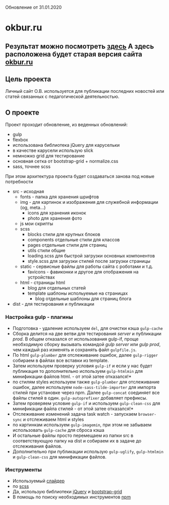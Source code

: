Обновление от 31.01.2020
# okbur.ru

Результат можно посмотреть [здесь](https://okbur.ru)
А здесь расположена будет старая версия сайта [okbur.ru](https://okbur.ru/ver1.1/index.html)
---
## Цель проекта

Личный сайт О.В. используется для публикации последних новостей или статей связанных с педагогической деятельностью.

## О проекте
Проект проходит обновление, из веденных обновлений:
* gulp
* flexbox
* использована библиотека jQuery для карусельки
* в качестве карусели использую slick
* немножко grid для тестирование
* основная сетка от bootstrap-grid + normalize.css
* sass, точнее scss

При этом архитектура проекта будет создаваться занова под новые потребности
* src - исходная
  - fonts - папка для хранения шрифтов
  - img - для картинок и изображения для служебной информации (og, meta...)
    - icons для хранения иконок
    - photo для хранения фото
  - js мои скрипты
  - scss
    - blocks стили для крупных блоков
    - components отдельные стили для классов
    - pages отдельные стили для страниц
    - utils стили общие
    - loading.scss для быстрой загрузки основных компонентов
    - style.scss для загрузки стилей после загрузки страницы
  - static - сервисные файлы для работы сайта с роботами и т.д.
    - favicons - фавиконки и другое для отображения на устройствах
  - html - страницы html
    - blog для отдельных статей
    - template шаблоны испольуемые на страницах
      - blog отдельные шаблоны для страниц блога
* dist - для тестирования и публикации

### Настройка gulp - плагины
* Подготовка - удаление используем `del`, для очистки кэша `gulp-cache`
* Сборка делится на две ветви для тестирования *server* и публикации *prod*. В общем отказался от использования gulp-if, проще необходимую сборку вызывать командой *gulp server* или *gulp prod*, чем каждый раз изменять и сохранять файл `gulpfile.js`.
* По html `gulp-plumber` для отслеживание ошибок, далее `gulp-rigger` собираем в файлах все вставки из template.
* Затем используем проверку условия `gulp-if` и если у нас будет публикация то дополнительно используем `gulp-htmlmin` для минификации файлов html. - от этой затее отказался!*
* по стилям styles используем также `gulp-plumber` для отслеживание ошибок, далее используем `node-sass-tilde-importer` для импорта стилей при установке через npm. Далее `gulp-concat` соединяет все файлы стилей в один. `gulp-autoprefixer` добавляет префиксы.
* Затем проверяем условие `gulp-if` и используем `gulp-clean-css` для минификации файла стилей - от этой затее отказался!*
* Отслеживание изменений задача task watch - запускаем  `browser-sync` и отслеживаем html и styles
* по картинкам используем `gulp-imagemin`, при этом не забываем использовать `gulp-cache` для сброса кэша
* И остальные файлы просто перемещаем из папки src в соответствующую папку на dist и собираем их в задаче до отслеживания файлов.
* Дополнительно при публикации использую `gulp-uglify`, `gulp-htmlmin` и `gulp-clean-css` для минификации файлов.

### Инструменты
* Используемый [слайдер](https://kenwheeler.github.io/slick/)
* по [scss](https://sass-scss.ru/guide/)
* Да, использую библиотеки [jQuery](https://jquery.com/) и [bootstrap-grid](https://getbootstrap.com/docs/4.4/layout/grid/)
* В помощь по поиску необходимых инструментов [npm](https://www.npmjs.com/)
